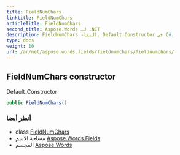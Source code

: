 ```yaml
---
title: FieldNumChars
linktitle: FieldNumChars
articleTitle: FieldNumChars
second_title: Aspose.Words لـ .NET
description: FieldNumChars البناء. Default_Constructor في C#.
type: docs
weight: 10
url: /ar/net/aspose.words.fields/fieldnumchars/fieldnumchars/
---
```

## FieldNumChars constructor

Default_Constructor

```csharp
public FieldNumChars()
```

### أنظر أيضا

* class [FieldNumChars](../)
* مساحة الاسم [Aspose.Words.Fields](../../../aspose.words.fields/)
* المجسم [Aspose.Words](../../../)
